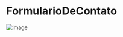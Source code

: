 # FormularioDeContato

![image](https://user-images.githubusercontent.com/104680398/194878187-ca975484-e852-4aea-a3b8-82777b6c9f83.png)
